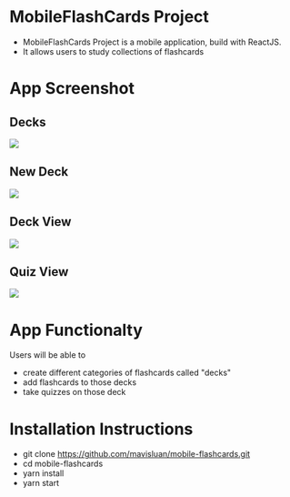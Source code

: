 # MobileFlashCards Project

- MobileFlashCards Project is a mobile application, build with ReactJS. 
- It allows users to study collections of flashcards


# App Screenshot

## Decks 
![](utils/icons/decks.png)

## New Deck 
![](utils/icons/new-deck.png)

## Deck View
![](utils/icons/deck.png)

## Quiz View
![](utils/icons/quiz.png)


# App Functionalty

Users will be able to
- create different categories of flashcards called "decks"
- add flashcards to those decks
- take quizzes on those deck



# Installation Instructions

- git clone https://github.com/mavisluan/mobile-flashcards.git
- cd mobile-flashcards
- yarn install
- yarn start
